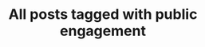---
layout: tag
title: "All posts tagged with public engagement"
permalink: /weblog/tags/public-engagement/
taxonomy: public engagement
---